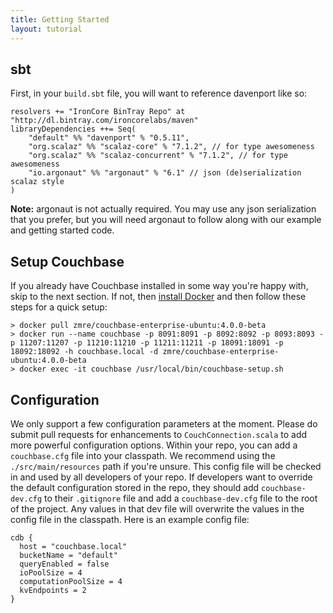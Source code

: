 ```yaml
---
title: Getting Started
layout: tutorial
---
```


## sbt

First, in your `build.sbt` file, you will want to reference davenport like so:

    resolvers += "IronCore BinTray Repo" at "http://dl.bintray.com/ironcorelabs/maven"
    libraryDependencies ++= Seq(
        "default" %% "davenport" % "0.5.11",
        "org.scalaz" %% "scalaz-core" % "7.1.2", // for type awesomeness
        "org.scalaz" %% "scalaz-concurrent" % "7.1.2", // for type awesomeness
        "io.argonaut" %% "argonaut" % "6.1" // json (de)serialization scalaz style
    )

**Note:** argonaut is not actually required.  You may use any json serialization that you prefer, but you will need argonaut to follow along with our example and getting started code.

## Setup Couchbase

If you already have Couchbase installed in some way you're happy with, skip to the next section.  If not, then [install Docker](http://www.lmgtfy.com/?q=install+docker&l=1) and then follow these steps for a quick setup:

    > docker pull zmre/couchbase-enterprise-ubuntu:4.0.0-beta
    > docker run --name couchbase -p 8091:8091 -p 8092:8092 -p 8093:8093 -p 11207:11207 -p 11210:11210 -p 11211:11211 -p 18091:18091 -p 18092:18092 -h couchbase.local -d zmre/couchbase-enterprise-ubuntu:4.0.0-beta
    > docker exec -it couchbase /usr/local/bin/couchbase-setup.sh

## Configuration

We only support a few configuration parameters at the moment.  Please do submit pull requests for enhancements to `CouchConnection.scala` to add more powerful configuration options.  Within your repo, you can add a `couchbase.cfg` file into your classpath.  We recommend using the `./src/main/resources` path if you're unsure.  This config file will be checked in and used by all developers of your repo.  If developers want to override the default configuration stored in the repo, they should add `couchbase-dev.cfg` to their `.gitignore` file and add a `couchbase-dev.cfg` file to the root of the project.  Any values in that dev file will overwrite the values in the config file in the classpath.  Here is an example config file:

    cdb {
      host = "couchbase.local"
      bucketName = "default"
      queryEnabled = false
      ioPoolSize = 4
      computationPoolSize = 4
      kvEndpoints = 2
    }


